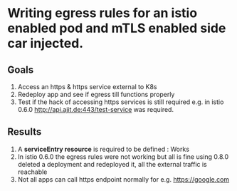 # Writing egress rules for an istio enabled pod and mTLS enabled side car injected.

## Goals
1. Access an https & https service external to K8s 
2. Redeploy app and see if egress till functions properly
3. Test if the hack of accessing https services is still required
   e.g. in istio 0.6.0 http://api.ajit.de:443/test-service was required.

## Results

1. A **serviceEntry resource** is required to be defined : Works
2. In istio 0.6.0 the egress rules were not working but all is fine using 0.8.0
deleted a deployment and redeployed it, all the external traffic is reachable
3. Not all apps can call https endpoint normally
for e.g. https://google.com
 